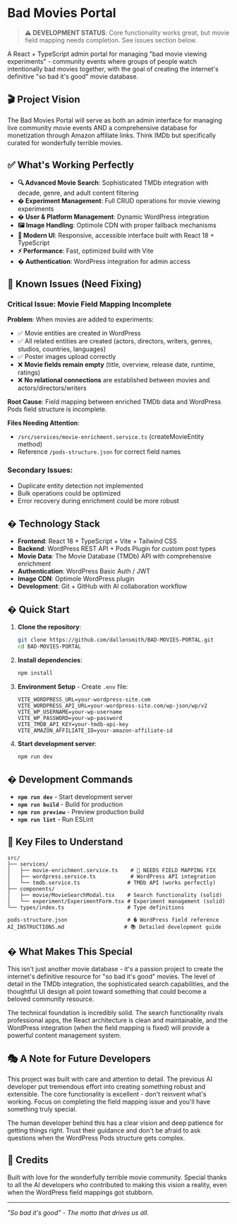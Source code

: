 # Bad Movies Portal

> **⚠️ DEVELOPMENT STATUS**: Core functionality works great, but movie field mapping needs completion. See issues section below.

A React + TypeScript admin portal for managing "bad movie viewing experiments" - community events where groups of people watch intentionally bad movies together, with the goal of creating the internet's definitive "so bad it's good" movie database.

## 🎬 Project Vision

The Bad Movies Portal will serve as both an admin interface for managing live community movie events AND a comprehensive database for monetization through Amazon affiliate links. Think IMDb but specifically curated for wonderfully terrible movies.

## ✅ What's Working Perfectly

- **🔍 Advanced Movie Search**: Sophisticated TMDb integration with decade, genre, and adult content filtering
- **� Experiment Management**: Full CRUD operations for movie viewing experiments  
- **� User & Platform Management**: Dynamic WordPress integration
- **🖼️ Image Handling**: Optimole CDN with proper fallback mechanisms
- **📱 Modern UI**: Responsive, accessible interface built with React 18 + TypeScript
- **⚡ Performance**: Fast, optimized build with Vite
- **� Authentication**: WordPress integration for admin access

## 🚨 Known Issues (Need Fixing)

### **Critical Issue: Movie Field Mapping Incomplete**

**Problem**: When movies are added to experiments:
- ✅ Movie entities are created in WordPress  
- ✅ All related entities are created (actors, directors, writers, genres, studios, countries, languages)
- ✅ Poster images upload correctly
- ❌ **Movie fields remain empty** (title, overview, release date, runtime, ratings)
- ❌ **No relational connections** are established between movies and actors/directors/writers

**Root Cause**: Field mapping between enriched TMDb data and WordPress Pods field structure is incomplete.

**Files Needing Attention**:
- `/src/services/movie-enrichment.service.ts` (createMovieEntity method)
- Reference `/pods-structure.json` for correct field names

### **Secondary Issues**:
- Duplicate entity detection not implemented
- Bulk operations could be optimized
- Error recovery during enrichment could be more robust

## �️ Technology Stack

- **Frontend**: React 18 + TypeScript + Vite + Tailwind CSS
- **Backend**: WordPress REST API + Pods Plugin for custom post types
- **Movie Data**: The Movie Database (TMDb) API with comprehensive enrichment
- **Authentication**: WordPress Basic Auth / JWT
- **Image CDN**: Optimole WordPress plugin
- **Development**: Git + GitHub with AI collaboration workflow

## � Quick Start

1. **Clone the repository**:
   ```bash
   git clone https://github.com/dallensmith/BAD-MOVIES-PORTAL.git
   cd BAD-MOVIES-PORTAL
   ```

2. **Install dependencies**:
   ```bash
   npm install
   ```

3. **Environment Setup** - Create `.env` file:
   ```env
   VITE_WORDPRESS_URL=your-wordpress-site.com
   VITE_WORDPRESS_API_URL=your-wordpress-site.com/wp-json/wp/v2
   VITE_WP_USERNAME=your-wp-username
   VITE_WP_PASSWORD=your-wp-password
   VITE_TMDB_API_KEY=your-tmdb-api-key
   VITE_AMAZON_AFFILIATE_ID=your-amazon-affiliate-id
   ```

4. **Start development server**:
   ```bash
   npm run dev
   ```

## � Development Commands

- **`npm run dev`** - Start development server
- **`npm run build`** - Build for production  
- **`npm run preview`** - Preview production build
- **`npm run lint`** - Run ESLint

## 📁 Key Files to Understand

```
src/
├── services/
│   ├── movie-enrichment.service.ts    # 🚨 NEEDS FIELD MAPPING FIX
│   ├── wordpress.service.ts           # WordPress API integration
│   └── tmdb.service.ts               # TMDb API (works perfectly)
├── components/
│   ├── movie/MovieSearchModal.tsx    # Search functionality (solid)
│   └── experiment/ExperimentForm.tsx # Experiment management (solid)
└── types/index.ts                    # Type definitions

pods-structure.json                   # � WordPress field reference
AI_INSTRUCTIONS.md                   # 📚 Detailed development guide
```

## � What Makes This Special

This isn't just another movie database - it's a passion project to create the internet's definitive resource for "so bad it's good" movies. The level of detail in the TMDb integration, the sophisticated search capabilities, and the thoughtful UI design all point toward something that could become a beloved community resource.

The technical foundation is incredibly solid. The search functionality rivals professional apps, the React architecture is clean and maintainable, and the WordPress integration (when the field mapping is fixed) will provide a powerful content management system.

## 🎭 A Note for Future Developers

This project was built with care and attention to detail. The previous AI developer put tremendous effort into creating something robust and extensible. The core functionality is excellent - don't reinvent what's working. Focus on completing the field mapping issue and you'll have something truly special.

The human developer behind this has a clear vision and deep patience for getting things right. Trust their guidance and don't be afraid to ask questions when the WordPress Pods structure gets complex.

## 💝 Credits

Built with love for the wonderfully terrible movie community. Special thanks to all the AI developers who contributed to making this vision a reality, even when the WordPress field mappings got stubborn.

---

*"So bad it's good" - The motto that drives us all.*
